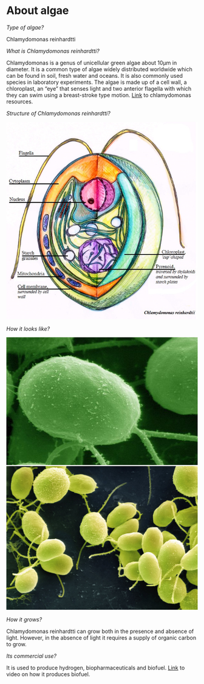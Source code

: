 
# About algae

*Type of algae?*

Chlamydomonas reinhardtti

*What is Chlamydomonas reinhardtti?*

Chlamydomonas is a genus of unicellular green algae about 10µm in diameter. It is a common type of algae widely
distributed worldwide which can be found in soil, fresh water and oceans. It is also commonly used species in laboratory experiments.
The algae is made up of a cell wall, a chloroplast, an “eye” that senses light and two anterior flagella with which they can swim
using a breast-stroke type motion. [Link](https://www.chlamycollection.org/resources)
to chlamydomonas resources.

*Structure of Chlamydomonas reinhardtti?*

<img src = "..\assets/images\algae.png" alt = "">

*How it looks like?*

<img src = "..\assets/images\algae green.jpg" alt = "">

<img src = "..\assets/images\algae group.jpg" alt = "">

*How it grows?*

Chlamydomonas reinhardtti can grow both in the presence and absence of light. However, in the absence of light it requires a supply of organic carbon to grow.


*Its commercial use?*

It is used to produce hydrogen, biopharmaceuticals and biofuel. [Link](https://www.youtube.com/watch?v=sdeFebJWcpw) to video on how it produces biofuel.
